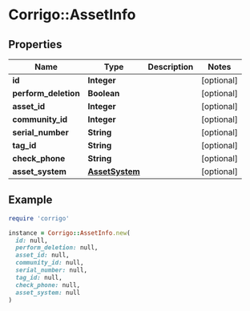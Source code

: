 # Corrigo::AssetInfo

## Properties

| Name | Type | Description | Notes |
| ---- | ---- | ----------- | ----- |
| **id** | **Integer** |  | [optional] |
| **perform_deletion** | **Boolean** |  | [optional] |
| **asset_id** | **Integer** |  | [optional] |
| **community_id** | **Integer** |  | [optional] |
| **serial_number** | **String** |  | [optional] |
| **tag_id** | **String** |  | [optional] |
| **check_phone** | **String** |  | [optional] |
| **asset_system** | [**AssetSystem**](AssetSystem.md) |  | [optional] |

## Example

```ruby
require 'corrigo'

instance = Corrigo::AssetInfo.new(
  id: null,
  perform_deletion: null,
  asset_id: null,
  community_id: null,
  serial_number: null,
  tag_id: null,
  check_phone: null,
  asset_system: null
)
```

